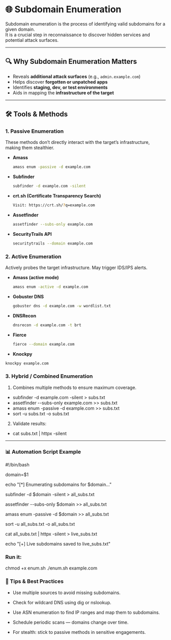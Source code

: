# 🌐 Subdomain Enumeration

Subdomain enumeration is the process of identifying valid subdomains for a given domain.  
It is a crucial step in reconnaissance to discover hidden services and potential attack surfaces.

---

## 🔍 Why Subdomain Enumeration Matters
- Reveals **additional attack surfaces** (e.g., `admin.example.com`)
- Helps discover **forgotten or unpatched apps**
- Identifies **staging, dev, or test environments**
- Aids in mapping the **infrastructure of the target**

---

## 🛠 Tools & Methods

### **1. Passive Enumeration**
These methods don’t directly interact with the target’s infrastructure, making them stealthier.

- **Amass**  
  ```bash
  amass enum -passive -d example.com
  ```
- **Subfinder**
  ```bash
  subfinder -d example.com -silent
  ```
- **crt.sh (Certificate Transparency Search)**
  ```bash
  Visit: https://crt.sh/?q=example.com
  ```
- **Assetfinder**
  ```bash
  assetfinder --subs-only example.com
  ```
- **SecurityTrails API**
  ```bash
  securitytrails --domain example.com
  ```

### **2. Active Enumeration**
Actively probes the target infrastructure. May trigger IDS/IPS alerts.

- **Amass (active mode)**
  ```bash
  amass enum -active -d example.com
  ```
- **Gobuster DNS**
  ```bash
  gobuster dns -d example.com -w wordlist.txt
  ```
- **DNSRecon**
  ```bash
  dnsrecon -d example.com -t brt
  ```
- **Fierce**
  ```bash
  fierce --domain example.com
  ```
- **Knockpy**
```bash
knockpy example.com
```

### **3. Hybrid / Combined Enumeration**

1. Combines multiple methods to ensure maximum coverage.
  
 - subfinder -d example.com -silent > subs.txt
 - assetfinder --subs-only example.com >> subs.txt
 - amass enum -passive -d example.com >> subs.txt
 - sort -u subs.txt -o subs.txt

2. Validate results:
   
 - cat subs.txt | httpx -silent
---

### 📊 Automation Script Example

  #!/bin/bash

  domain=$1

  echo "[*] Enumerating subdomains for $domain..."

  subfinder -d $domain -silent > all_subs.txt

  assetfinder --subs-only $domain >> all_subs.txt

  amass enum -passive -d $domain >> all_subs.txt

  sort -u all_subs.txt -o all_subs.txt

  cat all_subs.txt | httpx -silent > live_subs.txt

  echo "[+] Live subdomains saved to live_subs.txt"

###  Run it:
 chmod +x enum.sh
 ./enum.sh example.com


### 📌 Tips & Best Practices

- Use multiple sources to avoid missing subdomains.

- Check for wildcard DNS using dig or nslookup.

- Use ASN enumeration to find IP ranges and map them to subdomains.

- Schedule periodic scans — domains change over time.

- For stealth: stick to passive methods in sensitive engagements.
